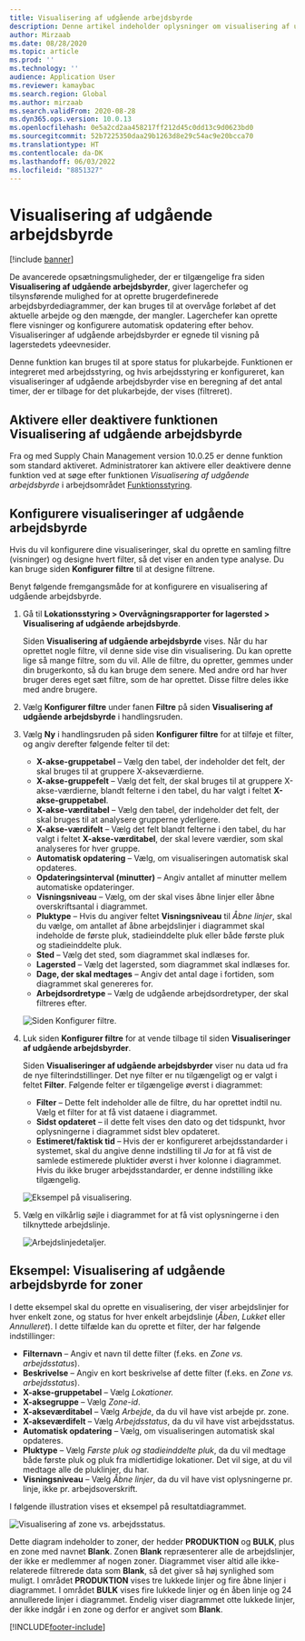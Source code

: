 ```yaml
---
title: Visualisering af udgående arbejdsbyrde
description: Denne artikel indeholder oplysninger om visualisering af udgående arbejdsbyrde. Denne funktion giver lagerchefer og tilsynsførende mulighed for at oprette brugerdefinerede arbejdsbyrdediagrammer, der kan bruges til at overvåge forløbet af det aktuelle arbejde og den mængde, der mangler. Lagerchefer kan oprette flere visninger og konfigurere automatisk opdatering efter behov.
author: Mirzaab
ms.date: 08/28/2020
ms.topic: article
ms.prod: ''
ms.technology: ''
audience: Application User
ms.reviewer: kamaybac
ms.search.region: Global
ms.author: mirzaab
ms.search.validFrom: 2020-08-28
ms.dyn365.ops.version: 10.0.13
ms.openlocfilehash: 0e5a2cd2aa458217ff212d45c0dd13c9d0623bd0
ms.sourcegitcommit: 52b7225350daa29b1263d8e29c54ac9e20bcca70
ms.translationtype: HT
ms.contentlocale: da-DK
ms.lasthandoff: 06/03/2022
ms.locfileid: "8851327"
---
```

# <a name="outbound-workload-visualization"></a>Visualisering af udgående arbejdsbyrde

[!include [banner](../includes/banner.md)]

De avancerede opsætningsmuligheder, der er tilgængelige fra siden **Visualisering af udgående arbejdsbyrder**, giver lagerchefer og tilsynsførende mulighed for at oprette brugerdefinerede arbejdsbyrdediagrammer, der kan bruges til at overvåge forløbet af det aktuelle arbejde og den mængde, der mangler. Lagerchefer kan oprette flere visninger og konfigurere automatisk opdatering efter behov. Visualiseringer af udgående arbejdsbyrder er egnede til visning på lagerstedets ydeevnesider.

Denne funktion kan bruges til at spore status for plukarbejde. Funktionen er integreret med arbejdsstyring, og hvis arbejdsstyring er konfigureret, kan visualiseringer af udgående arbejdsbyrder vise en beregning af det antal timer, der er tilbage for det plukarbejde, der vises (filtreret).

## <a name="turn-the-outbound-workload-visualization-feature-on-or-off"></a>Aktivere eller deaktivere funktionen Visualisering af udgående arbejdsbyrde

Fra og med Supply Chain Management version 10.0.25 er denne funktion som standard aktiveret. Administratorer kan aktivere eller deaktivere denne funktion ved at søge efter funktionen *Visualisering af udgående arbejdsbyrde* i arbejdsområdet [Funktionsstyring](../../fin-ops-core/fin-ops/get-started/feature-management/feature-management-overview.md).

## <a name="set-up-outbound-workload-visualizations"></a>Konfigurere visualiseringer af udgående arbejdsbyrde

Hvis du vil konfigurere dine visualiseringer, skal du oprette en samling filtre (visninger) og designe hvert filter, så det viser en anden type analyse. Du kan bruge siden **Konfigurer filtre** til at designe filtrene.

Benyt følgende fremgangsmåde for at konfigurere en visualisering af udgående arbejdsbyrde.

1. Gå til **Lokationsstyring \> Overvågningsrapporter for lagersted \> Visualisering af udgående arbejdsbyrde**.

    Siden **Visualisering af udgående arbejdsbyrde** vises. Når du har oprettet nogle filtre, vil denne side vise din visualisering. Du kan oprette lige så mange filtre, som du vil. Alle de filtre, du opretter, gemmes under din brugerkonto, så du kan bruge dem senere. Med andre ord har hver bruger deres eget sæt filtre, som de har oprettet. Disse filtre deles ikke med andre brugere.

1. Vælg **Konfigurer filtre** under fanen **Filtre** på siden **Visualisering af udgående arbejdsbyrde** i handlingsruden.
1. Vælg **Ny** i handlingsruden på siden **Konfigurer filtre** for at tilføje et filter, og angiv derefter følgende felter til det:

    - **X-akse-gruppetabel** – Vælg den tabel, der indeholder det felt, der skal bruges til at gruppere X-akseværdierne.
    - **X-akse-gruppefelt** – Vælg det felt, der skal bruges til at gruppere X-akse-værdierne, blandt felterne i den tabel, du har valgt i feltet **X-akse-gruppetabel**.
    - **X-akse-værditabel** – Vælg den tabel, der indeholder det felt, der skal bruges til at analysere grupperne yderligere.
    - **X-akse-værdifelt** – Vælg det felt blandt felterne i den tabel, du har valgt i feltet **X-akse-værditabel**, der skal levere værdier, som skal analyseres for hver gruppe.
    - **Automatisk opdatering** – Vælg, om visualiseringen automatisk skal opdateres.
    - **Opdateringsinterval (minutter)** – Angiv antallet af minutter mellem automatiske opdateringer.
    - **Visningsniveau** – Vælg, om der skal vises åbne linjer eller åbne overskriftsantal i diagrammet.
    - **Pluktype** – Hvis du angiver feltet **Visningsniveau** til _Åbne linjer_, skal du vælge, om antallet af åbne arbejdslinjer i diagrammet skal indeholde de første pluk, stadieinddelte pluk eller både første pluk og stadieinddelte pluk.
    - **Sted** – Vælg det sted, som diagrammet skal indlæses for.
    - **Lagersted** – Vælg det lagersted, som diagrammet skal indlæses for.
    - **Dage, der skal medtages** – Angiv det antal dage i fortiden, som diagrammet skal genereres for.
    - **Arbejdsordretype** – Vælg de udgående arbejdsordretyper, der skal filtreres efter.

    ![Siden Konfigurer filtre.](media/work-viz-filters-1.png "Siden Konfigurer filtre")

1. Luk siden **Konfigurer filtre** for at vende tilbage til siden **Visualiseringer af udgående arbejdsbyrder**.

    Siden **Visualiseringer af udgående arbejdsbyrder** viser nu data ud fra de nye filterindstillinger. Det nye filter er nu tilgængeligt og er valgt i feltet **Filter**. Følgende felter er tilgængelige øverst i diagrammet:

    - **Filter** – Dette felt indeholder alle de filtre, du har oprettet indtil nu. Vælg et filter for at få vist dataene i diagrammet.
    - **Sidst opdateret** – iI dette felt vises den dato og det tidspunkt, hvor oplysningerne i diagrammet sidst blev opdateret.
    - **Estimeret/faktisk tid** – Hvis der er konfigureret arbejdsstandarder i systemet, skal du angive denne indstilling til *Ja* for at få vist de samlede estimerede pluktider øverst i hver kolonne i diagrammet. Hvis du ikke bruger arbejdsstandarder, er denne indstilling ikke tilgængelig.

    ![Eksempel på visualisering.](media/work-viz-chart.png "Eksempel på visualisering")

1. Vælg en vilkårlig søjle i diagrammet for at få vist oplysningerne i den tilknyttede arbejdslinje.

    ![Arbejdslinjedetaljer.](media/work-viz-work-details.png "Arbejdslinjedetaljer")

## <a name="example-outbound-workload-visualization-for-zones"></a>Eksempel: Visualisering af udgående arbejdsbyrde for zoner

I dette eksempel skal du oprette en visualisering, der viser arbejdslinjer for hver enkelt zone, og status for hver enkelt arbejdslinje (_Åben_, _Lukket_ eller _Annulleret_). I dette tilfælde kan du oprette et filter, der har følgende indstillinger:

- **Filternavn** – Angiv et navn til dette filter (f.eks. en _Zone vs. arbejdsstatus_).
- **Beskrivelse** – Angiv en kort beskrivelse af dette filter (f.eks. en _Zone vs. arbejdsstatus_).
- **X-akse-gruppetabel** – Vælg _Lokationer._
- **X-aksegruppe** – Vælg _Zone-id_.
- **X-akseværditabel** – Vælg _Arbejde_, da du vil have vist arbejde pr. zone.
- **X-akseværdifelt** – Vælg _Arbejdsstatus_, da du vil have vist arbejdsstatus.
- **Automatisk opdatering** – Vælg, om visualiseringen automatisk skal opdateres.
- **Pluktype** – Vælg _Første pluk og stadieinddelte pluk_, da du vil medtage både første pluk og pluk fra midlertidige lokationer. Det vil sige, at du vil medtage alle de pluklinjer, du har.
- **Visningsniveau** – Vælg _Åbne linjer_, da du vil have vist oplysningerne pr. linje, ikke pr. arbejdsoverskrift.

I følgende illustration vises et eksempel på resultatdiagrammet.

![Visualisering af zone vs. arbejdsstatus.](media/work-viz-chart.png "Visualisering af zone vs. arbejdsstatus")

Dette diagram indeholder to zoner, der hedder **PRODUKTION** og **BULK**, plus en zone med navnet **Blank**. Zonen **Blank** repræsenterer alle de arbejdslinjer, der ikke er medlemmer af nogen zoner. Diagrammet viser altid alle ikke-relaterede filtrerede data som **Blank**, så det giver så høj synlighed som muligt. I området **PRODUKTION** vises tre lukkede linjer og fire åbne linjer i diagrammet. I området **BULK** vises fire lukkede linjer og én åben linje og 24 annullerede linjer i diagrammet. Endelig viser diagrammet otte lukkede linjer, der ikke indgår i en zone og derfor er angivet som **Blank**.


[!INCLUDE[footer-include](../../includes/footer-banner.md)]